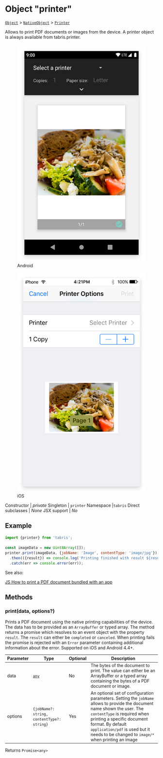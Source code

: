 ---
---
# Object "printer"

<span style="white-space:nowrap;">[`Object`](https://developer.mozilla.org/en-US/docs/Web/JavaScript/Reference/Global_Objects/Object)</span> > <span style="white-space:nowrap;">[`NativeObject`](NativeObject.md)</span> > <span style="white-space:nowrap;">[`Printer`](printer.md)</span>

Allows to print PDF documents or images from the device. A printer object is always available from tabris.printer.


<div class="tabris-image"><figure><div><img srcset="img/android/printer.png 2x" src="img/android/printer.png" alt="Printer on Android"/></div><figcaption>Android</figcaption></figure><figure><div><img srcset="img/ios/printer.png 2x" src="img/ios/printer.png" alt="Printer on iOS"/></div><figcaption>iOS</figcaption></figure></div>

Constructor | *private*
Singleton | `printer`
Namespace |`tabris`
Direct subclasses | *None*
JSX support | *No*


## Example
```js
import {printer} from 'tabris';

const imageData = new Uint8Array([]);
printer.print(imageData, {jobName: 'Image', contentType: 'image/jpg'})
  .then(({result}) => console.log('Printing finished with result ${result}'))
  .catch(err => console.error(err));
```

See also:
  
[<span class='language js'>JS</span> How to print a PDF document bundled with an app](https://playground.tabris.com/?gitref=v3.1.0&snippet=printer.js)

## Methods

### print(data, options?)



Prints a PDF document using the native printing capabilities of the device. The data has to be provided as an `ArrayBuffer` or typed array. The method returns a promise which resolves to an event object with the property `result`. The `result` can either be `completed` or `canceled`. When printing fails the promise is rejected with an `Error` parameter containing additional information about the error. Supported on iOS and Android 4.4+.


Parameter|Type|Optional|Description
-|-|-|-
data | <span style="white-space:nowrap;">[`any`](https://www.typescriptlang.org/docs/handbook/basic-types.html#any)</span> | No | The bytes of the document to print. The value can either be an ArrayBuffer or a typed array containing the bytes of a PDF document or image.
options | <span style="white-space:nowrap;">`{jobName?: string, contentType?: string}`</span> | Yes | An optional set of configuration parameters. Setting the `jobName` allows to provide the document name shown the user. The `contentType` is required when printing a specific document format. By default `application/pdf` is used but it needs to be changed to `image/*` when printing an image


Returns <span style="white-space:nowrap;">`Promise<any>`</span>

